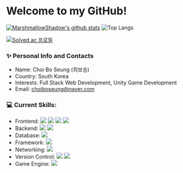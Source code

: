 # Welcome to my GitHub!

[![MarshmallowShadow's github stats](https://github-readme-stats.vercel.app/api?username=MarshmallowShadow&theme=material-palenight)](https://github.com/MarshmallowShadow/github-readme-stats)
![Top Langs](https://github-readme-stats-sand-six-91.vercel.app/api/top-langs/?username=MarshmallowShadow&layout=compact&theme=material-palenight)

[![Solved.ac 프로필](http://mazassumnida.wtf/api/generate_badge?boj=marshadow)](https://solved.ac/marshadow)

### ✨ Personal Info and Contacts
- Name: Choi Bo Seung (최보승)
- Country: South Korea
- Interests: Full Stack Web Development, Unity Game Development
- Email: choiboseung@naver.com


### 💻 Current Skills:
- Frontend: <span><img src="https://img.shields.io/badge/HTML-E34F26?style=flat-square&logo=HTML5&logoColor=white"></span>
<span><img src="https://img.shields.io/badge/CSS-1572B6?style=flat-square&logo=CSS3&logoColor=white"></span>
<span><img src="https://img.shields.io/badge/JavaScript-F7DF1E?style=flat-square&logo=JavaScript&logoColor=black"></span>
<span><img src="https://img.shields.io/badge/jQuery-0769AD?style=flat-square&logo=jQuery&logoColor=white"></span>
- Backend: <span><img src="https://img.shields.io/badge/Java-ED8B00?style=flat-square&logo=Oracle&logoColor=white"></span>
<span><img src="https://img.shields.io/badge/Python-3776AB?style=flat-square&logo=Python&logoColor=white"></span>
- Database: <span><img src="https://img.shields.io/badge/JDBC-FF3621?style=flat-square&logo=DataBricks&logoColor=white"></span>
- Framework: <span><img src="https://img.shields.io/badge/Spring-6DB33F?style=flat-square&logo=Spring&logoColor=white"></span>
- Networking: <span><img src="https://img.shields.io/badge/Tomcat-F8DC75?style=flat-square&logo=ApacheTomcat&logoColor=black"></span>
- Version Control: <span><img src="https://img.shields.io/badge/GitHub-181717?style=flat-square&logo=GitHub&logoColor=white"></span>
<span><img src="https://img.shields.io/badge/Git-F05032?style=flat-square&logo=Git&logoColor=white"></span>
- Game Engine: <span><img src="https://img.shields.io/badge/Unity-FFFFFF?style=flat-square&logo=Unity&logoColor=black"></span>
